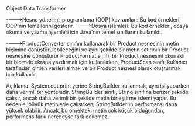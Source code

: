 Object Data Transformer

---->Nesne yönelimli programlama (OOP) kavramları: Bu kod örnekleri, OOP'nin temellerini gösterir. 
---->Dosya işlemleri: Bu kod örnekleri, dosya okuma ve yazma işlemleri için Java'nın temel sınıflarını kullanıldı.

---->ProductConverter sınıfını kullanarak bir Product nesnesinin metin biçimine dönüştürülebileceğini ve aynı şekilde bir metin satırının bir
Product nesnesine dönüştürür ProductFormat sınıfı, bir Product nesnesini okunaklı bir biçimde ekrana yazdırmak için kullanılırken,
ProductScan sınıfı, kullanıcı tarafından girilen verileri almak ve bir Product nesnesi olarak oluşturmak için kullanılır.

Açıklama:
System.out.print yerine StringBuilder kullanmak, aynı işi yaparken daha verimli bir yöntemdir. 
StringBuilder sınıfı, String sınıfına benzer şekilde çalışır, ancak daha verimli bir şekilde metin birleştirme işlemi yapar.
Bu nedenle, büyük metinlerle çalışırken, StringBuilder'ın performansı daha yüksek olabilir. 
Ancak, bu örnekteki metin çok küçük olduğundan, performans farkı neredeyse fark edilemez.

